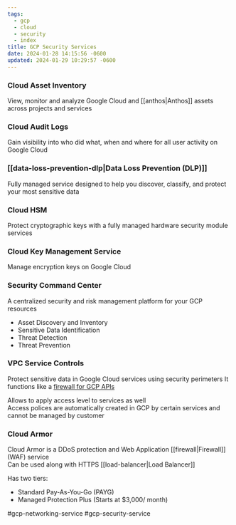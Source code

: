 ```yaml
---
tags:
  - gcp
  - cloud
  - security
  - index
title: GCP Security Services
date: 2024-01-28 14:15:56 -0600
updated: 2024-01-29 10:29:57 -0600
---
```


### Cloud Asset Inventory
View, monitor and analyze Google Cloud and [[anthos|Anthos]] assets across projects and services

### Cloud Audit Logs
Gain visibility into who did what, when and where for all user activity on Google Cloud

### [[data-loss-prevention-dlp|Data Loss Prevention (DLP)]]
Fully managed service designed to help you discover, classify, and protect your most sensitive data

### Cloud HSM
Protect cryptographic keys with a fully managed hardware security module services

### Cloud Key Management Service
Manage encryption keys on Google Cloud

### Security Command Center
A centralized security and risk management platform for your GCP resources
* Asset Discovery and Inventory
* Sensitive Data Identification
* Threat Detection
* Threat Prevention

### VPC Service Controls
Protect sensitive data in Google Cloud services using security perimeters
It functions like a <u>firewall for GCP APIs</u>
  
Allows to apply access level to services as well  
Access polices are automatically created in GCP by certain services and cannot be managed by customer

### Cloud Armor
Cloud Armor is a DDoS protection and Web Application [[firewall|Firewall]] (WAF) service  
Can be used along with HTTPS [[load-balancer|Load Balancer]]

Has two tiers:
* Standard Pay-As-You-Go (PAYG)
* Managed Protection Plus (Starts at $3,000/ month)

#gcp-networking-service #gcp-security-service
